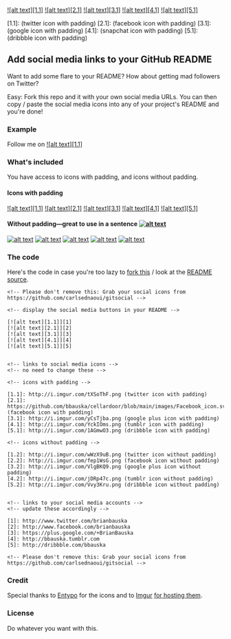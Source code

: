 <!-- Please don't remove this: Grab your social icons from https://github.com/carlsednaoui/gitsocial -->

<!-- display the social media buttons in your README -->

[![alt text][1.1]][1]
[![alt text][2.1]][2]
[![alt text][3.1]][3]
[![alt text][4.1]][4]
[![alt text][5.1]][5]


<!-- links to social media icons -->
<!-- no need to change these -->

<!-- icons with padding -->

[1.1]: (twitter icon with padding)
[2.1]:  (facebook icon with padding)
[3.1]: (google icon with padding)
[4.1]: (snapchat icon with padding)
[5.1]:  (dribbble icon with padding)

<!-- icons without padding -->

[1.2]: http://i.imgur.com/wWzX9uB.png (twitter icon without padding)
[2.2]: http://i.imgur.com/fep1WsG.png (facebook icon without padding)
[3.2]: http://i.imgur.com/VlgBKQ9.png (google plus icon without padding)
[4.2]: http://i.imgur.com/jDRp47c.png (tumblr icon without padding)
[5.2]: http://i.imgur.com/Vvy3Kru.png (dribbble icon without padding)


<!-- links to your social media accounts -->
<!-- update these accordingly -->

[1]: http://www.twitter.com/brianbauska
[2]: http://www.facebook.com/brianbauska
[3]: https://plus.google.com/+BrianBauska
[4]: http://bbauska.tumblr.com
[5]: http://dribbble.com/brianbauska

<!-- Please don't remove this: Grab your social icons from https://github.com/carlsednaoui/gitsocial -->

## Add social media links to your GitHub README
Want to add some flare to your README? How about getting mad followers on Twitter?

Easy: Fork this repo and it with your own social media URLs. You can then copy / paste the social media icons into any of your project's README and you're done!

### Example
Follow me on [![alt text][1.1]][1]

### What's included

You have access to icons with padding, and icons without padding.

#### Icons with padding

[![alt text][1.1]][1]
[![alt text][2.1]][2]
[![alt text][3.1]][3]
[![alt text][4.1]][4]
[![alt text][5.1]][5]

#### Without padding—great to use in a sentence [![alt text][1.2]][1]

[![alt text][1.2]][1]
[![alt text][2.2]][2]
[![alt text][3.2]][3]
[![alt text][4.2]][4]
[![alt text][5.2]][5]


### The code
Here's the code in case you're too lazy to [fork this](https://github.com/carlsednaoui/gitsocial/fork) / look at the [README source](https://raw.github.com/carlsednaoui/gitsocial/master/README.md).

    <!-- Please don't remove this: Grab your social icons from https://github.com/carlsednaoui/gitsocial -->

    <!-- display the social media buttons in your README -->

    [![alt text][1.1]][1]
    [![alt text][2.1]][2]
    [![alt text][3.1]][3]
    [![alt text][4.1]][4]
    [![alt text][5.1]][5]


    <!-- links to social media icons -->
    <!-- no need to change these -->

    <!-- icons with padding -->

    [1.1]: http://i.imgur.com/tXSoThF.png (twitter icon with padding)
    [2.1]: https://github.com/bbauska/cellardoor/blob/main/images/Facebook_icon.svg.png (facebook icon with padding)
    [3.1]: http://i.imgur.com/yCsTjba.png (google plus icon with padding)
    [4.1]: http://i.imgur.com/YckIOms.png (tumblr icon with padding)
    [5.1]: http://i.imgur.com/1AGmwO3.png (dribbble icon with padding)

    <!-- icons without padding -->

    [1.2]: http://i.imgur.com/wWzX9uB.png (twitter icon without padding)
    [2.2]: http://i.imgur.com/fep1WsG.png (facebook icon without padding)
    [3.2]: http://i.imgur.com/VlgBKQ9.png (google plus icon without padding)
    [4.2]: http://i.imgur.com/jDRp47c.png (tumblr icon without padding)
    [5.2]: http://i.imgur.com/Vvy3Kru.png (dribbble icon without padding)


    <!-- links to your social media accounts -->
    <!-- update these accordingly -->

    [1]: http://www.twitter.com/brianbauska
    [2]: http://www.facebook.com/brianbauska
    [3]: https://plus.google.com/+BrianBauska
    [4]: http://bbauska.tumblr.com
    [5]: http://dribbble.com/bbauska

    <!-- Please don't remove this: Grab your social icons from https://github.com/carlsednaoui/gitsocial -->

### Credit
Special thanks to [Entypo](http://www.entypo.com/) for the icons and to [Imgur](http://imgur.com/tXSoThF,1AGmwO3,yCsTjba,0o48UoR,P3YfQoD,YckIOms#0) [for hosting them](http://imgur.com/Vvy3Kru,fep1WsG,9I6NRUm,VlgBKQ9,jDRp47c,wWzX9uB).

### License
Do whatever you want with this.
